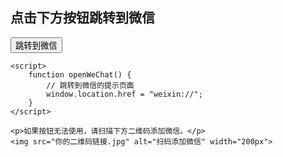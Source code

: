 <!DOCTYPE html>
<html lang="en">
<head>
    <meta charset="UTF-8">
    <meta name="viewport" content="width=device-width, initial-scale=1.0">
    <title>跳转到微信</title>
</head>
<body>
    <h2>点击下方按钮跳转到微信</h2>
    <button onclick="openWeChat()">跳转到微信</button>

    <script>
        function openWeChat() {
            // 跳转到微信的提示页面
            window.location.href = "weixin://";
        }
    </script>

    <p>如果按钮无法使用，请扫描下方二维码添加微信。</p>
    <img src="你的二维码链接.jpg" alt="扫码添加微信" width="200px">
</body>
</html>
